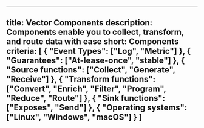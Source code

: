---
title: Vector Components
description: Components enable you to collect, transform, and route data with ease
short: Components
criteria: [
  { "Event Types": ["Log", "Metric"] },
  { "Guarantees": ["At-lease-once", "stable"] },
  { "Source functions": ["Collect", "Generate", "Receive"] },
  { "Transform functions": ["Convert", "Enrich", "Filter", "Program", "Reduce", "Route"] },
  { "Sink functions": ["Exposes", "Send"] },
  { "Operating systems": ["Linux", "Windows", "macOS"] }
]
----
